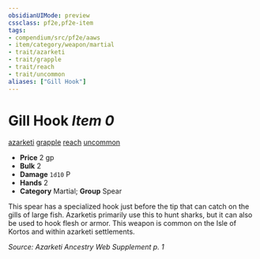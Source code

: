 ```yaml
---
obsidianUIMode: preview
cssclass: pf2e,pf2e-item
tags:
- compendium/src/pf2e/aaws
- item/category/weapon/martial
- trait/azarketi
- trait/grapple
- trait/reach
- trait/uncommon
aliases: ["Gill Hook"]
---
```

# Gill Hook *Item 0*  
[azarketi](../../../rules/traits/azarketi-loag.md)  [grapple](../../../rules/traits/grapple.md)  [reach](../../../rules/traits/reach.md)  [uncommon](../../../rules/traits/uncommon.md)  

- **Price** 2 gp
- **Bulk** 2
- **Damage** `1d10` P
- **Hands** 2
- **Category** Martial; **Group** Spear 

This spear has a specialized hook just before the tip that can catch on the gills of large fish. Azarketis primarily use this to hunt sharks, but it can also be used to hook flesh or armor. This weapon is common on the Isle of Kortos and within azarketi settlements.

*Source: Azarketi Ancestry Web Supplement p. 1*